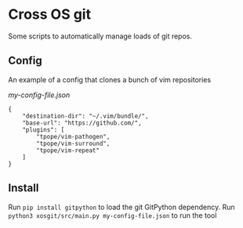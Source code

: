 Cross OS git
=============
Some scripts to automatically manage loads of git repos.

Config
-------
An example of a config that clones a bunch of vim repositories

_my-config-file.json_
```
{
    "destination-dir": "~/.vim/bundle/",
    "base-url": "https://github.com/",
    "plugins": [
        "tpope/vim-pathogen",
        "tpope/vim-surround",
        "tpope/vim-repeat"
    ]
}
```

Install
--------
Run `pip install gitpython` to load the git GitPython dependency.
Run `python3 xosgit/src/main.py my-config-file.json` to run the tool
